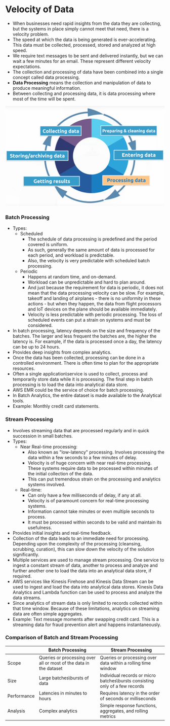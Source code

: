 # Velocity of Data

* When businesses need rapid insights from the data they are collecting, but the systems in place simply cannot meet that need, there is a velocity problem. 
* The speed at which the data is being generated is ever-accelerating. This data must be collected, processed, stored and analyzed at high speed.
* We require text messages to be sent and delivered instantly, but we can wait a few minutes for an email. These represent different velocity expectations. 
* The collection and processing of data have been combined into a single concept called data processing. 
* **Data Processing** means the collection and manipulation of data to produce meaningful information. 
* Between collecting and processing data, it is data processing where most of the time will be spent. 

![Processing Data](assets/velocity_of_data/processing_data.png)


### Batch Processing
* Types:
	* Scheduled
		* The schedule of data processing is predefined and the period covered is uniform. 
		* As such, generally the same amount of data is processed for each period, and workload is predictable. 
		* Also, the velocity is very predictable with scheduled batch processing. 
	* Periodic
		* Happens at random time, and on-demand. 
		* Workload can be unpredictable and hard to plan around. 
		* And just because the requirement for data is periodic, it does not mean that the data processing velocity can be slow. For example, takeoff and landing of airplanes - there is no uniformity in these actions - but when they happen, the data from flight processors and IoT devices on the plane should be available immediately. 
		* Velocity is less predictable with periodic processing. The loss of scheduled events can put a strain on systems and must be considered. 
* In batch processing, latency depends on the size and frequency of the batches. The larger and less frequent the batches are, the higher the latency is. For example, if the data is processed once a day, the latency can be up to 24 hours. 
* Provides deep insights from complex analytics. 
* Once the data has been collected, processing can be done in a controlled environment. There is often time to plan for the appropriate resources. 
* Often a single application\service is used to collect, process and temporarily store data while it is processing. The final step in batch processing is to load the data into analytical data store. 
* AWS EMR could be the service of choice for batch processing. 
* In Batch Analytics, the entire dataset is made available to the Analytical tools. 
* Example: Monthly credit card statements. 


### Stream Processing
* Involves streaming data that are processed regularly and in quick succession in small batches. 
* Types:
	* Near Real-time processing: 
		* Also known as "low-latency" processing. Involves processing the data within a few seconds to a few minutes of delay. 
		* Velocity is of huge concern with near real-time processing. These systems require data to be processed within minutes of the initial collection of the data. 
		* This can put tremendous strain on the processing and analytics systems involved. 
	* Real-time: 
		* Can only have a few milliseconds of delay, if any at all. 
		* Velocity is of paramount concern for real-time processing systems. 
		* Information cannot take minutes or even multiple seconds to process. 
		* It must be processed within seconds to be valid and maintain its usefulness. 
* Provides initial insights and real-time feedback. 
* Collection of the data leads to an immediate need for processing. Depending upon the complexity of the processing (cleansing, scrubbing, curation), this can slow down the velocity of the solution significantly. 
* Multiple services are used to manage stream processing. One service to ingest a constant stream of data, another to process and analyze and further another one to load the data into an analytical data store, if required. 
* AWS services like Kinesis Firehose and Kinesis Data Stream can be used to ingest and load the data into analytical data stores. Kinesis Data Analytics and Lambda function can be used to process and analyze the data streams. 
* Since analytics of stream data is only limited to records collected within that time window. Because of these limitations, analytics on streaming data are often simple aggregates. 
* Example: Text message moments after swapping credit card. This is a streaming data for fraud prevention alert and happens instantaneously. 


### Comparison of Batch and Stream Processing

|             | Batch Processing                                                  | Stream Processing                                                           |
| ----------- | ----------------------------------------------------------------- | --------------------------------------------------------------------------- |
| Scope       | Queries or processing over all or most of the data in the dataset | Queries or processing over data within a rolling time window                |
| Size        | Large batches\bursts of data                                      | Individual records or micro batches\bursts consisting only of a few records |
| Performance | Latencies in minutes to hours                                     | Requires latency in the order of seconds or milliseconds                    |
| Analysis    | Complex analytics                                                 | Simple response functions, aggregates, and rolling metrics                  |


